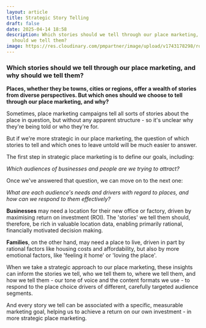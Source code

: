 ```yaml
---
layout: article
title: Strategic Story Telling
draft: false
date: 2025-04-14 18:58
description: Which stories should we tell through our place marketing, and why
  should we tell them?
image: https://res.cloudinary.com/pmpartner/image/upload/v1743178298/rotterdam.png
---
```

### Which stories should we tell through our place marketing, and why should we tell them?
**Places, whether they be towns, cities or regions, offer a wealth of stories from diverse perspectives. But which ones should we choose to tell through our place marketing, and why?** 

Sometimes, place marketing campaigns tell all sorts of stories about the place in question, but without any apparent structure - so it's unclear why they're being told or who they're for.

But if we're more strategic in our place marketing, the question of which stories to tell and which ones to leave untold will be much easier to answer. 

The first step in strategic place marketing is to define our goals, including:

*Which audiences of businesses and people are we trying to attract?*

Once we've answered that question, we can move on to the next one:

*What are each audience's needs and drivers with regard to places, and how can we respond to them effectively?* 

**Businesses** may need a location for their new office or factory, driven by maximising return on investment (ROI). The 'stories' we tell them should, therefore, be rich in valuable location data, enabling primarily rational, financially motivated decision making. 

**Families**, on the other hand, may need a place to live, driven in part by rational factors like housing costs and affordability, but also by more emotional factors, like 'feeling it home' or 'loving the place'. 

When we take a strategic approach to our place marketing, these insights can inform the stories we tell, who we tell them to, where we tell them, and how we tell them - our tone of voice and the content formats we use - to respond to the place choice drivers of different, carefully targeted audience segments.

And every story we tell can be associated with a specific, measurable marketing goal, helping us to achieve a return on our own investment - in more strategic place marketing.
